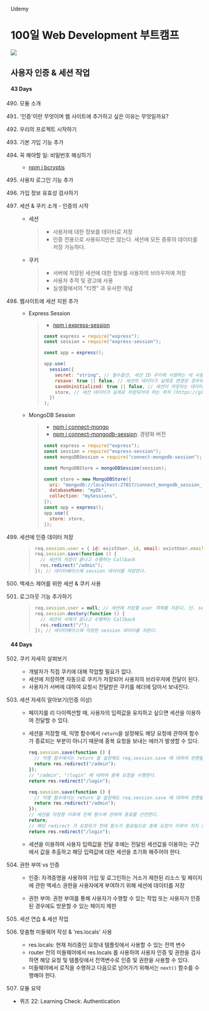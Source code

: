 Udemy

# 100일 Web Development 부트캠프

[<img src="https://img.shields.io/badge/github-%23121011.svg?style=for-the-badge&logo=github&logoColor=white" />](https://github.com/academind/100-days-of-web-development/)

## 사용자 인증 & 세션 작업

#### 43 Days

490. 모듈 소개
491. '인증'이란 무엇이며 웹 사이트에 추가하고 싶은 이유는 무엇일까요?
492. 우리의 프로젝트 시작하기
493. 기본 가입 기능 추가
494. 꼭 해야할 일: 비밀번호 해싱하기

     - [npm i bcryptjs](https://github.com/dcodeIO/bcrypt.js)

495. 사용자 로그인 기능 추가
496. 가입 정보 유효성 검사하기
497. 세션 & 쿠키 소개 - 인증의 시작

     - 세션
       > - 사용자에 대한 정보를 데이터로 저장
       > - 인증 전용으로 사용되지만은 않는다.
       >   세션에 모든 종류의 데이터를 저장 가능하다.
     - 쿠키
       > - 서버에 저장된 세션에 대한 정보를 사용자의 브라우저에 저장
       > - 사용자 추적 및 광고에 사용
       > - 실생활에서의 "티켓" 과 유사한 개념

498. 웹사이트에 세션 지원 추가

     - Express Session

       > - [npm i express-session](https://github.com/expressjs/session)
       >
       > ```javascript
       > const express = require("express");
       > const session = require("express-session");
       >
       > const app = express();
       >
       > app.use(
       >   session({
       >     secret: "string", // 필수옵션. 세션 ID 쿠키에 서명하는 데 사용되는 임의의 문자열
       >     resave: true || false, // 세션의 데이터가 실제로 변경된 경우에만 데이터베이스에서 업데이트 유무
       >     saveUninitialized: true || false, // 세션이 저장되는 데이터에 관하여 초기화 유무
       >     store, // 세션 데이터가 실제로 저장되어야 하는 위치 (https://github.com/expressjs/session#compatible-session-stores 참조)
       >   })
       > );
       > ```

     - MongoDB Session

       > - [npm i connect-mongo](https://github.com/jdesboeufs/connect-mongo)
       > - [npm i connect-mongodb-session](https://github.com/mongodb-js/connect-mongodb-session): 경량화 버전
       >
       > ```javascript
       > const express = require("express");
       > const session = require("express-session");
       > const mongoDBSession = require("connect-mongodb-session");
       >
       > const MongoDBStore = mongoDBSession(session);
       >
       > const store = new MongoDBStore({
       >   uri: "mongodb://localhost:27017/connect_mongodb_session_test",
       >   databaseName: "myDb",
       >   collection: "mySessions",
       > });
       > const app = express();
       > app.use({
       >   store: store,
       > });
       > ```

499. 세션에 인증 데이터 저장
     > ```javascript
     > req.session.user = { id: existUser._id, email: existUser.email }; // 세션에 저장할 user 객체
     > req.session.save(function () {
     >   // 세션의 저장이 끝나고 수행하는 Callback
     >   res.redirect("/admin");
     > }); // 데이터베이스에 session 데이터를 저장한다.
     > ```
500. 엑세스 제어를 위한 세션 & 쿠키 사용
501. 로그아웃 기능 추가하기
     > ```javascript
     > req.session.user = null; // 세션에 저장할 user 객체를 지운다. 단. session 에 대한 데이터베이스는 지우지 않는다.
     > req.session.destory(function () {
     >   // 세션의 삭제가 끝나고 수행하는 Callback
     >   res.redirect("/");
     > }); // 데이터베이스에 저장된 session 데이터를 지운다.
     > ```

#### 44 Days

502. 쿠키 자세히 살펴보기

     - 개발자가 직접 쿠키에 대해 작업할 필요가 없다.
     - 세션에 저장하면 자동으로 쿠키가 저장되어 사용자의 브라우저에 전달이 된다.
     - 사용자가 서버에 대하여 요청시 전달받은 쿠키를 헤더에 담아서 보내진다.

503. 세션 자세히 알아보기(인증 이상)

     - 페이지를 리 다이렉션할 때, 사용자의 입력값을 유지하고 싶으면 세션을 이용하여 전달할 수 있다.
     - 세션을 저장할 때, 익명 함수에서 `return`을 설정해도 해당 요청에 관하여 함수가 종료되는 부분이 아니기 때문에 중복 요청을 보내는 에러가 발생할 수 있다.

       ```javascript
       req.session.save(function () {
         // 익명 함수에서는 return 을 설정해도 req.session.save 에 대하여 반환될 뿐이다.
         return res.redirect("/admin");
       });
       // "/admin", "/login" 에 대하여 중복 요청을 수행한다.
       return res.redirect("/login");

       req.session.save(function () {
         // 익명 함수에서는 return 을 설정해도 req.session.save 에 대하여 반환될 뿐이다.
         return res.redirect("/admin");
       });
       // 세션을 저장항 이후에 전체 함수에 관하여 종료를 선언한다.
       return;
       // 해당 redirect 가 요청되가 전에 함수가 종료됨으로 중복 요청이 이루어 지지 않는다.
       return res.redirect("/login");
       ```

     - 세션을 이용하여 사용자 입력값을 전달 후에는 전달된 세션값을 이용하는 구간에서 값을 추출하고 해당 입력값에 대한 세션을 초기화 해주어야 한다.

504. 권한 부여 vs 인증

     - 인증: 자격증명을 사용하여 가입 및 로그인하는 거소가 제한된 리소스 및 페이지에 관한 엑세스 권한을 사용자에게 부여하기 위해 세션에 데이터를 저장

     - 권한 부여: 권한 부여를 통해 사용자가 수행할 수 있는 작업 또는 사용자가 인증된 경우에도 방문할 수 있는 페이지 제한

505. 세션 연습 & 세션 작업
506. 맞춤형 미들웨어 작성 & 'res.locals' 사용
     - res.locals: 현재 처리중인 요청내 템플릿에서 사용할 수 있는 전역 변수
     - router 전의 미들웨어에서 res.locals 를 사용하여 사용자 인증 및 권한을 검사하면 해당 요청 및 템플릿에서 전역변수로 인증 및 권한을 사용할 수 있다.
     - 미들웨어에서 로직을 수행하고 다음으로 넘어가기 위해서는 `next()` 함수를 수행해야 한다.
507. 모듈 요약

- 퀴즈 22: Learning Check: Authentication
